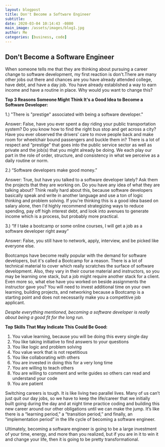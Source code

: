 ```yaml
---
layout: blogpost
title: Don't Become a Software Engineer
subtitle: 
date: 2020-03-04 10:14:43 -0800
main_image: /assets/images/blog1.jpg
author: Me
categories: [business, code]
---
```

## Don't Become a Software Engineer

When someone tells me that they are thinking about pursuing a career change to software development, my first reaction is don't.There are many other jobs out there and chances are you have already attended college, have debt, and have a day job. You have already established a way to earn income and have a routine in place. Why would you want to change this?

**Top 3 Reasons Someone Might Think It's a Good Idea to Become a Software Developer:**

1.) "There is "prestige" associated with being a software developer."

Answer: False, have you ever spent a day riding your public transportation system? Do you know how to find the right bus stop and get across a city? Have you ever observed the drivers’ care to move people back and make room for wheelchair bound passengers and buckle them in? There is a lot of respect and “prestige” that goes into the public service sector as well as private and the job(s) that you might already be doing. We each play our part in the role of order, structure, and consistency in what we perceive as a daily routine or norm.

2.) “Software developers make good money.”

Answer: True, but have you talked to a software developer lately? Ask them the projects that they are working on. Do you have any idea of what they are talking about? Think really hard about this, because software developers basically speak and write in another language and use a ton of logic thinking and problem solving. If you're thinking this is a good idea based on salary alone, then I'd highly recommend strategizing ways to reduce spending, pay off high interest debt, and look into avenues to generate income which is a process, but probably more practical.

3.) “If I take a bootcamp or some online courses, I will get a job as a software developer right away”

Answer: False, you still have to network, apply, interview, and be picked like everyone else.

Bootcamps have become really popular with the demand for software developers, but it's called a Bootcamp for a reason. There is a lot of technical material to cover which really scratches the surface of software development. Also, they vary in their course material and instructors, so you may be learning one stack, but a job might require another stack for a client. Even more so, what else have you worked on beside assignments the instructor gave you? You will need to invest additional time on your own learning, building projects, and networking because a Bootcamp is a starting point and does not necessarily make you a competitive job applicant.

*Despite everything mentioned, becoming a software developer is really about being a good fit for the long run.*

**Top Skills That May Indicate This Could Be Good:**

1. You value learning, because you will be doing this every single day
2. You like taking initiative to find answers to your questions
3. You like logic and problem solving
4. You value work that is not repetitious
5. You like collaborating with others
6. You are invested in doing this for a very long time
7. You are willing to teach others
8. You are willing to comment and write guides so others can read and understand your code
9. You are patient

Switching careers is tough. It is like living two parallel lives. Many of us can’t just quit our day jobs, so we have to keep the life/career that we initially built going during the day and at night time practice coding and building this new career around our other obligations until we can make the jump. It’s like there is a “learning period,” a “transition period,” and finally, an “implementation period” in the life cycle of becoming a software engineer.

Ultimately, becoming a software engineer is going to be a large investment of your time, energy, and more than you realized, but if you are in it to win it and change your life, then it is going to be pretty transformational. 
